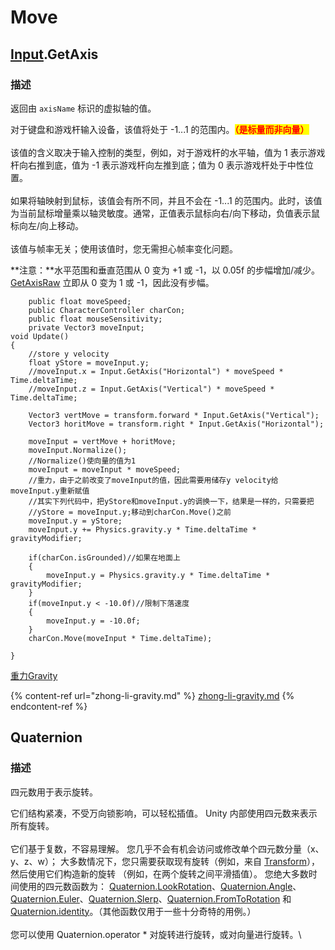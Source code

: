 # Move

## [Input](https://docs.unity.cn/cn/2019.4/ScriptReference/Input.html).GetAxis

### 描述

返回由 `axisName` 标识的虚拟轴的值。

对于键盘和游戏杆输入设备，该值将处于 -1...1 的范围内。<mark style="color:red;">**（是标量而非向量）**</mark>\
\
该值的含义取决于输入控制的类型，例如，对于游戏杆的水平轴，值为 1 表示游戏杆向右推到底，值为 -1 表示游戏杆向左推到底；值为 0 表示游戏杆处于中性位置。\
\
如果将轴映射到鼠标，该值会有所不同，并且不会在 -1...1 的范围内。此时，该值为当前鼠标增量乘以轴灵敏度。通常，正值表示鼠标向右/向下移动，负值表示鼠标向左/向上移动。\
\
该值与帧率无关；使用该值时，您无需担心帧率变化问题。

**注意：**水平范围和垂直范围从 0 变为 +1 或 -1，以 0.05f 的步幅增加/减少。[GetAxisRaw](https://docs.unity.cn/cn/2019.4/ScriptReference/Input.GetAxisRaw.html) 立即从 0 变为 1 或 -1，因此没有步幅。

```
    public float moveSpeed;
    public CharacterController charCon;
    public float mouseSensitivity;
    private Vector3 moveInput;
void Update()
{
    //store y velocity
    float yStore = moveInput.y;
    //moveInput.x = Input.GetAxis("Horizontal") * moveSpeed * Time.deltaTime;
    //moveInput.z = Input.GetAxis("Vertical") * moveSpeed * Time.deltaTime;

    Vector3 vertMove = transform.forward * Input.GetAxis("Vertical");
    Vector3 horitMove = transform.right * Input.GetAxis("Horizontal");

    moveInput = vertMove + horitMove;
    moveInput.Normalize();
    //Normalize()使向量的值为1
    moveInput = moveInput * moveSpeed;
    //重力，由于之前改变了moveInput的值，因此需要用储存y velocity给moveInput.y重新赋值
    //其实下列代码中，把yStore和moveInput.y的调换一下，结果是一样的，只需要把
    //yStore = moveInput.y;移动到charCon.Move()之前
    moveInput.y = yStore;
    moveInput.y += Physics.gravity.y * Time.deltaTime * gravityModifier;

    if(charCon.isGrounded)//如果在地面上
    {
        moveInput.y = Physics.gravity.y * Time.deltaTime * gravityModifier;
    }
    if(moveInput.y < -10.0f)//限制下落速度
    {
        moveInput.y = -10.0f;
    }  
    charCon.Move(moveInput * Time.deltaTime);

}
```

[重力Gravity](https://app.gitbook.com/s/fhVo0DEhzYbtmuRTLGnE/\~/changes/btjXR1vJ6SLzKvZ3VZRl/game-manager/zhong-li-gravity)

{% content-ref url="zhong-li-gravity.md" %}
[zhong-li-gravity.md](zhong-li-gravity.md)
{% endcontent-ref %}

## Quaternion

### 描述

四元数用于表示旋转。

它们结构紧凑，不受万向锁影响，可以轻松插值。 Unity 内部使用四元数来表示所有旋转。\
\
它们基于复数，不容易理解。 您几乎不会有机会访问或修改单个四元数分量（x、y、z、w）； 大多数情况下，您只需要获取现有旋转（例如，来自 [Transform](https://docs.unity.cn/cn/2021.3/ScriptReference/Transform.html)），然后使用它们构造新的旋转 （例如，在两个旋转之间平滑插值）。 您绝大多数时间使用的四元数函数为： [Quaternion.LookRotation](https://docs.unity.cn/cn/2021.3/ScriptReference/Quaternion.LookRotation.html)、[Quaternion.Angle](https://docs.unity.cn/cn/2021.3/ScriptReference/Quaternion.Angle.html)、[Quaternion.Euler](https://docs.unity.cn/cn/2021.3/ScriptReference/Quaternion.Euler.html)、[Quaternion.Slerp](https://docs.unity.cn/cn/2021.3/ScriptReference/Quaternion.Slerp.html)、[Quaternion.FromToRotation](https://docs.unity.cn/cn/2021.3/ScriptReference/Quaternion.FromToRotation.html) 和 [Quaternion.identity](https://docs.unity.cn/cn/2021.3/ScriptReference/Quaternion-identity.html)。（其他函数仅用于一些十分奇特的用例。）\
\
您可以使用 Quaternion.operator \* 对旋转进行旋转，或对向量进行旋转。\
